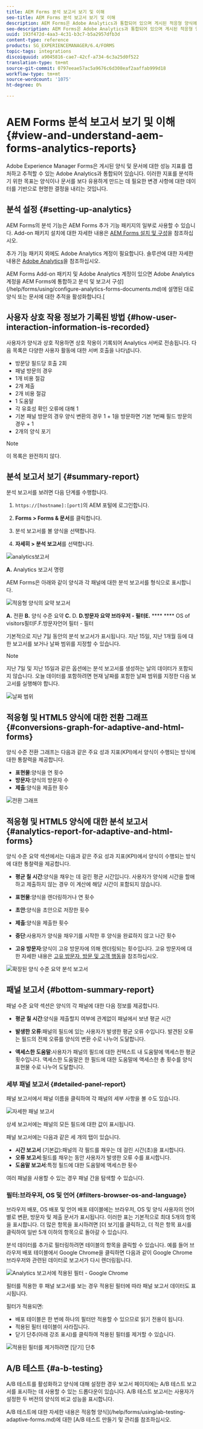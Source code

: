 ```yaml
---
title: AEM Forms 분석 보고서 보기 및 이해
seo-title: AEM Forms 분석 보고서 보기 및 이해
description: AEM Forms은 Adobe Analytics과 통합되어 있으며 게시된 적응형 양식에 대한 요약 및 세부 분석을 제공합니다.
seo-description: AEM Forms은 Adobe Analytics과 통합되어 있으며 게시된 적응형 양식에 대한 요약 및 세부 분석을 제공합니다.
uuid: 193f472d-4aa3-4c31-b3c7-b5a2957dfb3d
content-type: reference
products: SG_EXPERIENCEMANAGER/6.4/FORMS
topic-tags: integrations
discoiquuid: a9045816-cae7-42cf-a734-6c3a25d0f522
translation-type: tm+mt
source-git-commit: 0797eeae57ac5a9676c6d308eaf2aaffab999d18
workflow-type: tm+mt
source-wordcount: '1075'
ht-degree: 0%

---
```



# AEM Forms 분석 보고서 보기 및 이해{#view-and-understand-aem-forms-analytics-reports}

Adobe Experience Manager Forms은 게시된 양식 및 문서에 대한 성능 지표를 캡처하고 추적할 수 있는 Adobe Analytics과 통합되어 있습니다. 이러한 지표를 분석하기 위한 목표는 양식이나 문서를 보다 유용하게 만드는 데 필요한 변경 사항에 대한 데이터를 기반으로 현명한 결정을 내리는 것입니다.

## 분석 설정 {#setting-up-analytics}

AEM Forms의 분석 기능은 AEM Forms 추가 기능 패키지의 일부로 사용할 수 있습니다. Add-on 패키지 설치에 대한 자세한 내용은 [AEM Forms 설치 및 구성](/help/forms/using/installing-configuring-aem-forms-osgi.md)을 참조하십시오.

추가 기능 패키지 외에도 Adobe Analytics 계정이 필요합니다. 솔루션에 대한 자세한 내용은 [Adobe Analytics](https://www.adobe.com/solutions/digital-analytics.html)을 참조하십시오.

AEM Forms Add-on 패키지 및 Adobe Analytics 계정이 있으면 Adobe Analytics 계정을 AEM Forms에 통합하고 분석 및 보고서 구성](/help/forms/using/configure-analytics-forms-documents.md)에 설명된 대로 양식 또는 문서에 대한 추적을 활성화합니다.[

## 사용자 상호 작용 정보가 기록된 방법 {#how-user-interaction-information-is-recorded}

사용자가 양식과 상호 작용하면 상호 작용이 기록되어 Analytics 서버로 전송됩니다. 다음 목록은 다양한 사용자 활동에 대한 서버 호출을 나타냅니다.

* 방문당 필드당 호출 2회
* 패널 방문의 경우
* 1개 비용 절감
* 2개 제출
* 2개 비용 절감
* 1 도움말
* 각 유효성 확인 오류에 대해 1
* 기본 패널 방문의 경우 양식 변환의 경우 1 + 1을 방문하면 기본 1번째 필드 방문의 경우 + 1
* 2개의 양식 포기

>[!NOTE]
>
>이 목록은 완전하지 않다.

## 분석 보고서 보기 {#summary-report}

분석 보고서를 보려면 다음 단계를 수행합니다.

1. `https://[hostname]:[port]`의 AEM 포털에 로그인합니다.
1. **Forms > Forms &amp; 문서**&#x200B;를 클릭합니다.

1. 분석 보고서를 볼 양식을 선택합니다.
1. **자세히 > 분석 보고서**&#x200B;를 선택합니다.

![analytics보고서](assets/analyticsreport.png)

**A.** Analytics 보고서 명령

AEM Forms은 아래와 같이 양식과 각 패널에 대한 분석 보고서를 형식으로 표시합니다.

![적응형 양식의 요약 보고서](assets/analyticsdashboard_callout.png)

**A.** 전환  **B.** 양식 수준 요약  **C.** D. **D.방문자 요약 브라우저 - 필터E.**   ****   **** OS of visitors필터F.F.방문자언어 필터 - 필터

기본적으로 지난 7일 동안의 분석 보고서가 표시됩니다. 지난 15일, 지난 1개월 등에 대한 보고서를 보거나 날짜 범위를 지정할 수 있습니다.

>[!NOTE]
>
>지난 7일 및 지난 15일과 같은 옵션에는 분석 보고서를 생성하는 날의 데이터가 포함되지 않습니다. 오늘 데이터를 포함하려면 현재 날짜를 포함한 날짜 범위를 지정한 다음 보고서를 실행해야 합니다.

![날짜 범위](assets/date-range.png)

## 적응형 및 HTML5 양식에 대한 전환 그래프 {#conversions-graph-for-adaptive-and-html-forms}

양식 수준 전환 그래프는 다음과 같은 주요 성과 지표(KPI)에서 양식이 수행되는 방식에 대한 통찰력을 제공합니다.

* **표현물**:양식을 연 횟수
* **방문자**:양식의 방문자 수
* **제출**:양식을 제출한 횟수

![전환 그래프](assets/conversion-graph.png)

## 적응형 및 HTML5 양식에 대한 분석 보고서 {#analytics-report-for-adaptive-and-html-forms}

양식 수준 요약 섹션에서는 다음과 같은 주요 성과 지표(KPI)에서 양식이 수행되는 방식에 대한 통찰력을 제공합니다.

* **평균 칠 시간**:양식을 채우는 데 걸린 평균 시간입니다. 사용자가 양식에 시간을 할애하고 제출하지 않는 경우 이 계산에 해당 시간이 포함되지 않습니다.
* **표현물**:양식을 렌더링하거나 연 횟수

* **초안**:양식을 초안으로 저장한 횟수
* **제출**:양식을 제출한 횟수
* **중단**:사용자가 양식을 채우기를 시작한 후 양식을 완료하지 않고 나간 횟수
* **고유 방문자**:양식이 고유 방문자에 의해 렌더링되는 횟수입니다. 고유 방문자에 대한 자세한 내용은 [고유 방문자, 방문 및 고객 행동](https://helpx.adobe.com/analytics/kb/unique-visitors-visitor-behavior.html)을 참조하십시오.

![확장된 양식 수준 요약 분석 보고서](assets/analytics-report.png)

## 패널 보고서 {#bottom-summary-report}

패널 수준 요약 섹션은 양식의 각 패널에 대한 다음 정보를 제공합니다.

* **평균 칠 시간**:양식을 제출할지 여부에 관계없이 패널에서 보낸 평균 시간

* **발생한 오류**:패널의 필드에 있는 사용자가 발생한 평균 오류 수입니다. 발견된 오류는 필드의 전체 오류를 양식의 변환 수로 나누어 도달합니다.

* **액세스한 도움말**:사용자가 패널의 필드에 대한 컨텍스트 내 도움말에 액세스한 평균 횟수입니다. 액세스한 도움말은 한 필드에 대한 도움말에 액세스한 총 횟수를 양식 표현물 수로 나누어 도달합니다.

### 세부 패널 보고서 {#detailed-panel-report}

패널 보고서에서 패널 이름을 클릭하여 각 패널의 세부 사항을 볼 수도 있습니다.

![자세한 패널 보고서](assets/panel-report-detailed.png)

상세 보고서에는 패널의 모든 필드에 대한 값이 표시됩니다.

패널 보고서에는 다음과 같은 세 개의 탭이 있습니다.

* **시간 보고서** (기본값):패널의 각 필드를 채우는 데 걸린 시간(초)을 표시합니다.
* **오류 보고서**:필드를 채우는 동안 사용자가 발생한 오류 수를 표시합니다.
* **도움말 보고서**:특정 필드에 대한 도움말에 액세스한 횟수

여러 패널을 사용할 수 있는 경우 패널 간을 탐색할 수 있습니다.

### 필터:브라우저, OS 및 언어 {#filters-browser-os-and-language}

브라우저 배포, OS 배포 및 언어 배포 테이블에는 브라우저, OS 및 양식 사용자의 언어별로 변환, 방문자 및 제출 문서가 표시됩니다. 이러한 표는 기본적으로 최대 5개의 항목을 표시합니다. 더 많은 항목을 표시하려면 [더 보기]를 클릭하고, 더 적은 항목 표시를 클릭하여 일반 5개 이하의 항목으로 돌아갈 수 있습니다.

분석 데이터를 추가로 필터링하려면 테이블의 항목을 클릭할 수 있습니다. 예를 들어 브라우저 배포 테이블에서 Google Chrome을 클릭하면 다음과 같이 Google Chrome 브라우저와 관련된 데이터로 보고서가 다시 렌더링됩니다.

![Analytics 보고서에 적용된 필터 - Google Chrome  ](assets/filter.png)

필터를 적용한 후 패널 보고서를 보는 경우 적용된 필터에 따라 패널 보고서 데이터도 표시됩니다.

필터가 적용되면:

* 배포 테이블은 한 번에 하나의 필터만 적용할 수 있으므로 읽기 전용이 됩니다.
* 적용된 필터 테이블이 사라집니다.
* 닫기 단추(아래 강조 표시)를 클릭하여 적용된 필터를 제거할 수 있습니다.

![적용된 필터를 제거하려면 [닫기] 단추](assets/close-filter.png)

## A/B 테스트 {#a-b-testing}

A/B 테스트를 활성화하고 양식에 대해 설정한 경우 보고서 페이지에는 A/B 테스트 보고서를 표시하는 데 사용할 수 있는 드롭다운이 있습니다. A/B 테스트 보고서는 사용자가 설정한 두 버전의 양식의 비교 성능을 표시합니다.

A/B 테스트에 대한 자세한 내용은 적응형 양식](/help/forms/using/ab-testing-adaptive-forms.md)에 대한 [A/B 테스트 만들기 및 관리를 참조하십시오.
